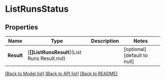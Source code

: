 # ListRunsStatus

## Properties
Name | Type | Description | Notes
------------ | ------------- | ------------- | -------------
**Result** | [**[]ListRunsResult**](List Runs Result.md) |  | [optional] [default to null]

[[Back to Model list]](../README.md#documentation-for-models) [[Back to API list]](../README.md#documentation-for-api-endpoints) [[Back to README]](../README.md)


